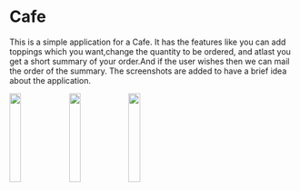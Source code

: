 # Cafe
This is a simple application for a Cafe. It has the features like you can add toppings which you want,change the quantity to be ordered, and atlast you get a short summary of your order.And if the user wishes then we can mail the order of the summary.
The screenshots are added to have a brief idea about the application.

<img src="https://user-images.githubusercontent.com/32461344/51266435-46f04c00-19e1-11e9-9a3e-92c572c39b90.png" width="20%" height="20%">

<img src="https://user-images.githubusercontent.com/32461344/51266587-ae0e0080-19e1-11e9-9760-d1d21d5f1fd9.png" width="20%" height="20%">

<img src="https://user-images.githubusercontent.com/32461344/51266620-be25e000-19e1-11e9-8658-4d051d08e245.png" width="20%" height="20%">




